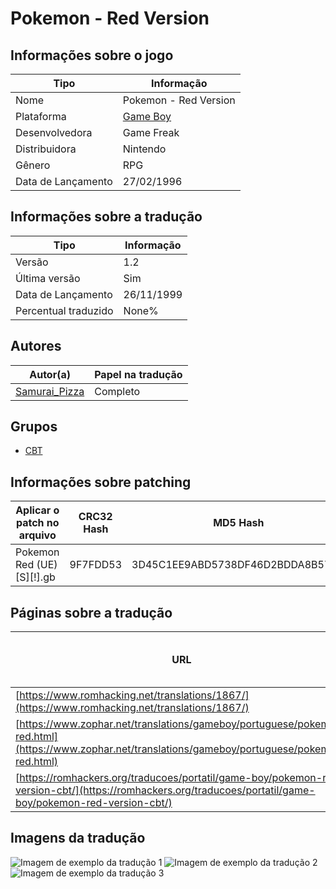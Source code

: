 # Pokemon - Red Version

## Informações sobre o jogo

| Tipo | Informação |
| ----------- | ----------- |
| Nome | Pokemon \- Red Version |
| Plataforma | [Game Boy](../) |
| Desenvolvedora | Game Freak |
| Distribuidora | Nintendo |
| Gênero | RPG |
| Data de Lançamento | 27/02/1996 |

## Informações sobre a tradução

| Tipo | Informação |
| ----------- | ----------- |
| Versão | 1\.2 |
| Última versão | Sim |
| Data de Lançamento | 26/11/1999 |
| Percentual traduzido | None% |

## Autores

| Autor(a) | Papel na tradução |
| ----------- | ----------- |
| [Samurai\_Pizza](../../../autores/samurai_pizza/) | Completo |

## Grupos

* [CBT](../../../grupos/cbt/)

## Informações sobre patching

| Aplicar o patch no arquivo | CRC32 Hash | MD5 Hash |
| ----------- | ----------- | ----------- |
| Pokemon Red \(UE\) \[S\]\[\!\]\.gb | 9F7FDD53 | 3D45C1EE9ABD5738DF46D2BDDA8B57DC |

## Páginas sobre a tradução

| URL | Oficial (publicado pelos autores) | Possuí link de download |
| ----------- | ----------- | ----------- |
| [https://www.romhacking.net/translations/1867/](https://www.romhacking.net/translations/1867/) | Não | Sim |
| [https://www.zophar.net/translations/gameboy/portuguese/pokemon-red.html](https://www.zophar.net/translations/gameboy/portuguese/pokemon-red.html) | Não | Sim |
| [https://romhackers.org/traducoes/portatil/game-boy/pokemon-red-version-cbt/](https://romhackers.org/traducoes/portatil/game-boy/pokemon-red-version-cbt/) | Não | Não |

## Imagens da tradução

![Imagem de exemplo da tradução 1](1.png)
![Imagem de exemplo da tradução 2](2.png)
![Imagem de exemplo da tradução 3](3.png)